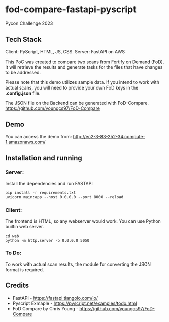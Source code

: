 # fod-compare-fastapi-pyscript
Pycon Challenge 2023


## Tech Stack
Client: PyScript, HTML, JS, CSS.
Server: FastAPI on AWS

This PoC was created to compare two scans from Fortify on Demand (FoD). It will retrieve the results and generate tasks for the files that have changes to be addressed.

Please note that this demo utilizes sample data. If you intend to work with actual scans, you will need to provide your own FoD keys in the **.config.json** file.

The JSON file on the Backend can be generated with FoD-Compare.
https://github.com/youngcs97/FoD-Compare

## Demo
You can access the demo from:
http://ec2-3-83-252-34.compute-1.amazonaws.com/

## Installation and running

### Server:
Install the dependencies and run FASTAPI

```console
pip install -r requirements.txt
uvicorn main:app --host 0.0.0.0 --port 8000 --reload
```

### Client:
The frontend is HTML, so any webserver would work. You can use Python builtin web server.

```console
cd web
python -m http.server -b 0.0.0.0 5050
```

### To Do: 
To work with actual scan results, the module for converting the JSON format is required.

## Credits
- FastAPI - https://fastapi.tiangolo.com/lo/
- Pyscript Exmaple - https://pyscript.net/examples/todo.html
- FoD Compare by Chris Young - https://github.com/youngcs97/FoD-Compare
